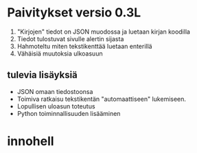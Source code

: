 # Paivitykset versio 0.3L
1. "Kirjojen" tiedot on JSON muodossa ja luetaan kirjan koodilla
2. Tiedot tulostuvat sivulle alertin sijasta
3. Hahmoteltu miten tekstikenttää luetaan enterillä
4. Vähäisiä muutoksia ulkoasuun
## tulevia lisäyksiä
- JSON omaan tiedostoonsa
- Toimiva ratkaisu tekstikentän "automaattiseen" lukemiseen.
- Lopullisen uloasun toteutus
- Python toiminnallisuuden lisääminen
# innohell

